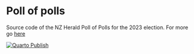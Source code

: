# Poll of polls

Source code of the NZ Herald Poll of Polls for the 2023 election. 
For more go [here](https://nzherald.github.io/nzh-poll-of-polls/)

[![Quarto Publish](https://github.com/nzherald/nzh-poll-of-polls/actions/workflows/publish.yml/badge.svg)](https://github.com/nzherald/nzh-poll-of-polls/actions/workflows/publish.yml)
